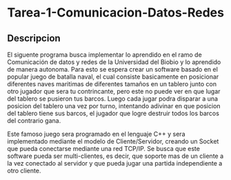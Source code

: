 # Tarea-1-Comunicacion-Datos-Redes

## Descripcion

El siguente programa busca implementar lo aprendido en el ramo de Comunicación de datos y redes de la Universidad del Biobio y lo aprendido de manera autonoma.
Para esto se espera crear un software basado en el popular juego de batalla naval, el cual consiste basicamente en posicionar diferentes naves maritimas de 
diferentes tamaños en un tablero junto con otro jugador que sera tu contrincante, pero este no puede ver en que lugar del tablero se pusieron tus barcos.
Luego cada jugar podra disparar a una posicion del tablero una vez por turno, intentando adivinar en que posicion del tablero tiene sus barcos, el jugador que
logre destruir todos los barcos del contrario gana.

Este famoso juego sera programado en el lenguaje C++ y sera implementado mediante el modelo de Cliente/Servidor, creando un Socket que pueda conectarse mediante
una red TCP/IP. Se busca que este software pueda ser multi-clientes, es decir, que soporte mas de un cliente a la vez conectado al servidor y que pueda jugar una
partida independiente a otro cliente.

